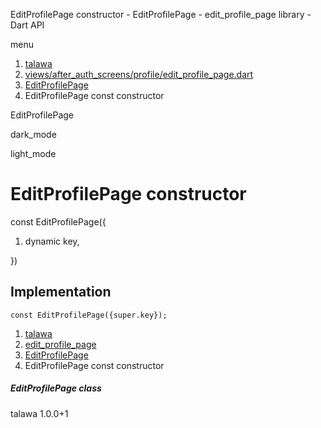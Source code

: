 




EditProfilePage constructor - EditProfilePage - edit\_profile\_page library - Dart API







menu

1. [talawa](../../index.html)
2. [views/after\_auth\_screens/profile/edit\_profile\_page.dart](../../file-___home_harshil_Desktop_open-source_palisadoes_talawa_lib_views_after_auth_screens_profile_edit_profile_page/)
3. [EditProfilePage](../../file-___home_harshil_Desktop_open-source_palisadoes_talawa_lib_views_after_auth_screens_profile_edit_profile_page/EditProfilePage-class.html)
4. EditProfilePage const constructor

EditProfilePage


dark\_mode

light\_mode




# EditProfilePage constructor


const
EditProfilePage({

1. dynamic key,

})

## Implementation

```
const EditProfilePage({super.key});
```

 


1. [talawa](../../index.html)
2. [edit\_profile\_page](../../file-___home_harshil_Desktop_open-source_palisadoes_talawa_lib_views_after_auth_screens_profile_edit_profile_page/)
3. [EditProfilePage](../../file-___home_harshil_Desktop_open-source_palisadoes_talawa_lib_views_after_auth_screens_profile_edit_profile_page/EditProfilePage-class.html)
4. EditProfilePage const constructor

##### EditProfilePage class





talawa
1.0.0+1







